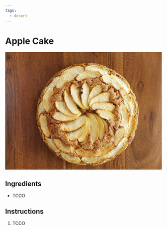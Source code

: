 ```yaml
---
tags:
  - desert
---
```


# Apple Cake


![image](image.jpg)

## Ingredients

- TODO

## Instructions

1. TODO

